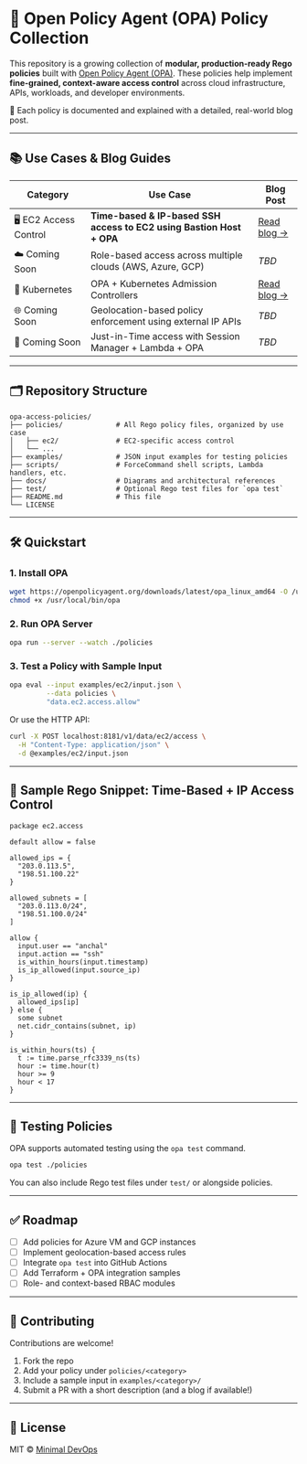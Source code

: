 
# 🔐 Open Policy Agent (OPA) Policy Collection

This repository is a growing collection of **modular, production-ready Rego policies** built with [Open Policy Agent (OPA)](https://www.openpolicyagent.org/). These policies help implement **fine-grained, context-aware access control** across cloud infrastructure, APIs, workloads, and developer environments.

🧠 Each policy is documented and explained with a detailed, real-world blog post.

---

## 📚 Use Cases & Blog Guides

| Category         | Use Case                                                           | Blog Post |
|------------------|---------------------------------------------------------------------|-----------|
| 🖥️ EC2 Access Control | **Time-based & IP-based SSH access to EC2 using Bastion Host + OPA** | [Read blog →](https://medium.com/@minimaldevops/time-based-ec2-access-with-opa-enforcing-secure-ssh-access-using-open-policy-agent-ac03ef43102f?sk=1a1a7b61823a6c7763af267858d57c4e) |
| ☁️ Coming Soon   | Role-based access across multiple clouds (AWS, Azure, GCP)         | _TBD_ |
| 🔐 Kubernetes  | OPA + Kubernetes Admission Controllers                              | [Read blog →](https://minimaldevops.com/kubernetes-governance-with-opa-gatekeeper-8841e09b242f) |
| 🌐 Coming Soon   | Geolocation-based policy enforcement using external IP APIs         | _TBD_ |
| 🚀 Coming Soon   | Just-in-Time access with Session Manager + Lambda + OPA            | _TBD_ |

---

## 🗂️ Repository Structure

```
opa-access-policies/
├── policies/             # All Rego policy files, organized by use case
│   ├── ec2/              # EC2-specific access control
│   └── ...
├── examples/             # JSON input examples for testing policies
├── scripts/              # ForceCommand shell scripts, Lambda handlers, etc.
├── docs/                 # Diagrams and architectural references
├── test/                 # Optional Rego test files for `opa test`
├── README.md             # This file
└── LICENSE
```

---

## 🛠️ Quickstart

### 1. Install OPA

```bash
wget https://openpolicyagent.org/downloads/latest/opa_linux_amd64 -O /usr/local/bin/opa
chmod +x /usr/local/bin/opa
```

### 2. Run OPA Server

```bash
opa run --server --watch ./policies
```

### 3. Test a Policy with Sample Input

```bash
opa eval --input examples/ec2/input.json \
         --data policies \
         "data.ec2.access.allow"
```

Or use the HTTP API:

```bash
curl -X POST localhost:8181/v1/data/ec2/access \
  -H "Content-Type: application/json" \
  -d @examples/ec2/input.json
```

---

## 📜 Sample Rego Snippet: Time-Based + IP Access Control

```rego
package ec2.access

default allow = false

allowed_ips = {
  "203.0.113.5",
  "198.51.100.22"
}

allowed_subnets = [
  "203.0.113.0/24",
  "198.51.100.0/24"
]

allow {
  input.user == "anchal"
  input.action == "ssh"
  is_within_hours(input.timestamp)
  is_ip_allowed(input.source_ip)
}

is_ip_allowed(ip) {
  allowed_ips[ip]
} else {
  some subnet
  net.cidr_contains(subnet, ip)
}

is_within_hours(ts) {
  t := time.parse_rfc3339_ns(ts)
  hour := time.hour(t)
  hour >= 9
  hour < 17
}
```

---

## 🧪 Testing Policies

OPA supports automated testing using the `opa test` command.

```bash
opa test ./policies
```

You can also include Rego test files under `test/` or alongside policies.

---

## ✅ Roadmap

- [ ] Add policies for Azure VM and GCP instances
- [ ] Implement geolocation-based access rules
- [ ] Integrate `opa test` into GitHub Actions
- [ ] Add Terraform + OPA integration samples
- [ ] Role- and context-based RBAC modules

---

## 🙌 Contributing

Contributions are welcome!

1. Fork the repo
2. Add your policy under `policies/<category>`
3. Include a sample input in `examples/<category>/`
4. Submit a PR with a short description (and a blog if available!)

---

## 📄 License

MIT © [Minimal DevOps](https://www.minimaldevops.com)
